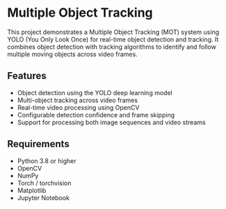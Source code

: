 # Multiple Object Tracking

This project demonstrates a Multiple Object Tracking (MOT) system using YOLO (You Only Look Once) for real-time object detection and tracking. It combines object detection with tracking algorithms to identify and follow multiple moving objects across video frames.

## Features
- Object detection using the YOLO deep learning model  
- Multi-object tracking across video frames  
- Real-time video processing using OpenCV  
- Configurable detection confidence and frame skipping  
- Support for processing both image sequences and video streams  

## Requirements
- Python 3.8 or higher  
- OpenCV  
- NumPy  
- Torch / torchvision  
- Matplotlib  
- Jupyter Notebook  

